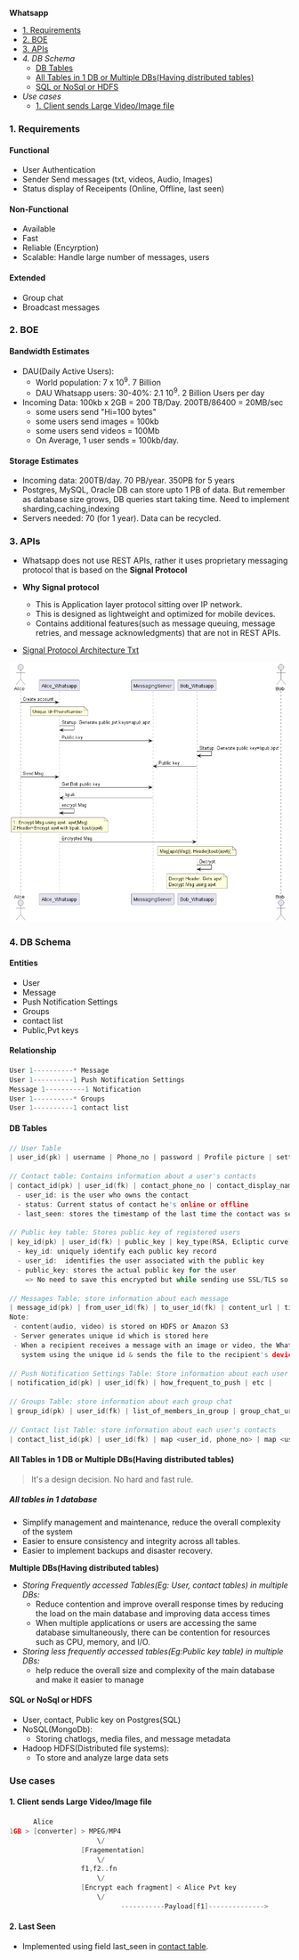 **Whatsapp**
- [1. Requirements](#req)
- [2. BOE](#boe)
- [3. APIs](#api)
- _4. DB Schema_
  - [DB Tables](#dbt)
  - [All Tables in 1 DB or Multiple DBs(Having distributed tables)](#1orm)
  - [SQL or NoSql or HDFS](#sn)
- _Use cases_
  - [1. Client sends Large Video/Image file](#u1)

<a name=req></a>
### 1. Requirements
#### Functional
- User Authentication
- Sender Send messages (txt, videos, Audio, Images)
- Status display of Receipents (Online, Offline, last seen)
#### Non-Functional
- Available
- Fast
- Reliable (Encyrption)
- Scalable: Handle large number of messages, users
#### Extended
- Group chat
- Broadcast messages

<a name=boe></a>
### 2. BOE
#### Bandwidth Estimates
- DAU(Daily Active Users):
  - World population: 7 x 10<sup>9</sup>. 7 Billion
  - DAU Whatsapp users: 30-40%: 2.1 10<sup>9</sup>. 2 Billion Users per day
- Incoming Data: 100kb x 2GB = 200 TB/Day. 200TB/86400 = 20MB/sec
  - some users send "Hi=100 bytes"
  - some users send images = 100kb
  - some users send videos = 100Mb
  - On Average, 1 user sends = 100kb/day.
#### Storage Estimates
- Incoming data: 200TB/day. 70 PB/year. 350PB for 5 years
- Postgres, MySQL, Oracle DB can store upto 1 PB of data. But remember as database size grows, DB queries start taking time. Need to implement sharding,caching,indexing
- Servers needed: 70 (for 1 year). Data can be recycled.

<a name=api></a>
### 3. APIs
- Whatsapp does not use REST APIs, rather it uses proprietary messaging protocol that is based on the **Signal Protocol**
- **Why Signal protocol**
  - This is Application layer protocol sitting over IP network.
  - This is designed as lightweight and optimized for mobile devices.
  - Contains additional features(such as message queuing, message retries, and message acknowledgments) that are not in REST APIs.

- [Signal Protocol Architecture Txt](images/signal_protocol_whatsapp.txt)

<img src=images/signal_protocol_whatsapp.png width=500/>

<a name=db></a>
### 4. DB Schema
#### Entities
- User
- Message
- Push Notification Settings
- Groups
- contact list
- Public,Pvt keys

#### Relationship
```c
User 1----------* Message
User 1----------1 Push Notification Settings
Message 1----------1 Notification
User 1----------* Groups
User 1----------1 contact list
```

<a name=dbt></a>
#### DB Tables
```c
// User Table
| user_id(pk) | username | Phone_no | password | Profile picture | settings | preferences | etc |

// Contact table: Contains information about a user's contacts
| contact_id(pk) | user_id(fk) | contact_phone_no | contact_display_name | status | last_seen |
  - user_id: is the user who owns the contact
  - status: Current status of contact he's online or offline
  - last_seen: stores the timestamp of the last time the contact was seen online
  
// Public key table: Stores public key of registered users
| key_id(pk) | user_id(fk) | public_key | key_type(RSA, Ecliptic curve) | key_status(Active,Revoked) |
  - key_id: uniquely identify each public key record
  - user_id:  identifies the user associated with the public key
  - public_key: stores the actual public key for the user
    => No need to save this encrypted but while sending use SSL/TLS so that its not tempered by MoM.

// Messages Table: store information about each message
| message_id(pk) | from_user_id(fk) | to_user_id(fk) | content_url | timestamp |
Note:
 - content(audio, video) is stored on HDFS or Amazon S3
 - Server generates unique id which is stored here
 - When a recipient receives a message with an image or video, the WhatsApp server retrieves the file from the file storage
   system using the unique id & sends the file to the recipient's device.

// Push Notification Settings Table: Store information about each user's push notification settings
| notification_id(pk) | user_id(fk) | how_frequent_to_push | etc |

// Groups Table: store information about each group chat
| group_id(pk) | user_id(fk) | list_of_members_in_group | group_chat_url | group_profile_picture

// Contact list Table: store information about each user's contacts
| contact_list_id(pk) | user_id(fk) | map <user_id, phone_no> | map <user_id, diplay_names> |
```

<a name=1orm></a>
#### All Tables in 1 DB or Multiple DBs(Having distributed tables)
> It's a design decision. No hard and fast rule.
##### All tables in 1 database
- Simplify management and maintenance, reduce the overall complexity of the system
- Easier to ensure consistency and integrity across all tables.
- Easier to implement backups and disaster recovery.

**Multiple DBs(Having distributed tables)**
- _Storing Frequently accessed Tables(Eg: User, contact tables) in multiple DBs:_
  - Reduce contention and improve overall response times by reducing the load on the main database and improving data access times
  - When multiple applications or users are accessing the same database simultaneously, there can be contention for resources such as CPU, memory, and I/O. 
- _Storing less frequently accessed tables(Eg:Public key table) in multiple DBs:_
  - help reduce the overall size and complexity of the main database and make it easier to manage

<a name=sn></a>
#### SQL or NoSql or HDFS
- User, contact, Public key on Postgres(SQL)
- NoSQL(MongoDb):
  - Storing chatlogs, media files, and message metadata
- Hadoop HDFS(Distributed file systems): 
  - To store and analyze large data sets

### Use cases
<a name=u1></a>
#### 1. Client sends Large Video/Image file
```c
      Alice
1GB > [converter] > MPEG/MP4
                      \/
                  [Fragementation]
                      \/
                  f1,f2..fn
                      \/
                  [Encrypt each fragment] < Alice Pvt key
                      \/
                            -----------Payload[f1]-------------->
```
<a name=u2></a>
#### 2. Last Seen
- Implemented using field last_seen in [contact table](#db).

